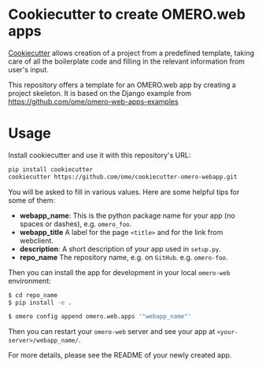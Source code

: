 # Cookiecutter to create OMERO.web apps

[Cookiecutter](https://cookiecutter.readthedocs.io) allows creation of a project from a predefined template,
taking care of all the boilerplate code and filling in the relevant information from user's input.

This repository offers a template for an OMERO.web app by creating a project skeleton.
It is based on the Django example from https://github.com/ome/omero-web-apps-examples

# Usage
Install cookiecutter and use it with this repository's URL:

```sh
pip install cookiecutter
cookiecutter https://github.com/ome/cookiecutter-omero-webapp.git
```

You will be asked to fill in various values.
Here are some helpful tips for some of them:

  - **webapp_name**: This is the python package name for your app (no spaces or dashes), e.g. `omero_foo`.
  - **webapp_title** A label for the page ```<title>``` and for the link from webclient.
  - **description**: A short description of your app used in `setup.py`.
  - **repo_name** The repository name, e.g. on `GitHub`. e.g. `omero-foo`.


Then you can install the app for development in your local `omero-web` environment:

```sh
$ cd repo_name
$ pip install -e .

$ omero config append omero.web.apps '"webapp_name"'
```

Then you can restart your `omero-web` server and see your app at `<your-server>/webapp_name/`.

For more details, please see the README of your newly created app.
